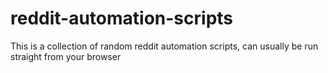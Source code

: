 # reddit-automation-scripts
This is a collection of random reddit automation scripts, can usually be run straight from your browser
